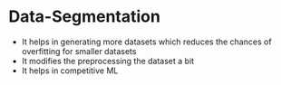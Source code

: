 # Data-Segmentation
  - It helps in generating more datasets which reduces the chances of overfitting for smaller datasets 
  - It modifies the preprocessing the dataset a bit
  - It helps in competitive ML

